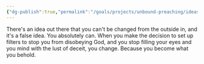 ```yaml
---
{"dg-publish":true,"permalink":"/goals/projects/unbound-preaching/ideas/the-power-of-filters-how-external-factors-can-change-you/","created":"Jul 12, 2020, 9:07 AM","updated":"Jul 12, 2020, 9:07 AM"}
---
```



There's an idea out there that you can't be changed from the outside in, and it's a false idea. You absolutely can. When you make the decision to set up filters to stop you from disobeying God, and you stop filling your eyes and you mind with the lust of deceit, you change. Because you become what you behold.



